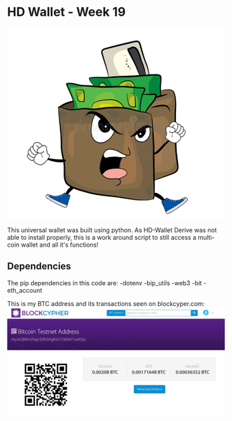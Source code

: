 # HD Wallet - Week 19

![angry_wallet](angry_wallet.jpg)

This universal wallet was built using python. As HD-Wallet Derive was not able to install properly, this is a work around script to still access a multi-coin wallet and all it's functions!


## Dependencies

The pip dependencies in this code are:
-dotenv
-bip_utils
-web3
-bit
-eth_account

This is my BTC address and its transactions seen on blockcyper.com:
![transacitons](screenshots/transaction.JPG)
